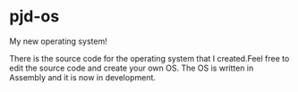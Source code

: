 # pjd-os
My new operating system!

There is the source code for the operating system that I created.Feel free to edit the source code and create your own OS.
The OS is written in Assembly and it is now in development.
